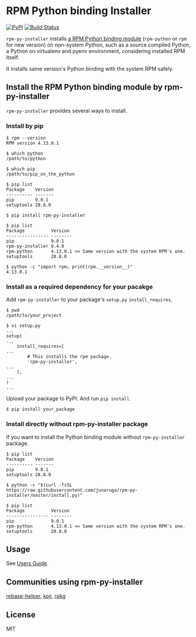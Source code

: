 # RPM Python binding Installer
[![PyPI](https://img.shields.io/pypi/v/rpm-py-installer.svg)](https://pypi.python.org/pypi/rpm-py-installer)
[![Build Status](https://travis-ci.org/junaruga/rpm-py-installer.svg?branch=master)](https://travis-ci.org/junaruga/rpm-py-installer)

`rpm-py-installer` installs [a RPM Python binding module](https://github.com/rpm-software-management/rpm/tree/master/python) (`rpm-python` or `rpm` for new version) on non-system Python, such as a source compiled Python, a Python on virtualenv and pyenv environment, considering installed RPM itself.

It installs same version's Python binding with the system RPM safely.

## Install the RPM Python binding module by rpm-py-installer

`rpm-py-installer` provides several ways to install.

### Install by pip

```
$ rpm --version
RPM version 4.13.0.1

$ which python
/path/to/python

$ which pip
/path/to/pip_on_the_python

$ pip list
Package    Version
---------- -------
pip        9.0.1
setuptools 28.8.0

$ pip install rpm-py-installer

$ pip list
Package          Version
---------------- --------
pip              9.0.1
rpm-py-installer 0.4.0
rpm-python       4.13.0.1 <= Same version with the system RPM's one.
setuptools       28.8.0

$ python -c "import rpm; print(rpm.__version__)"
4.13.0.1
```

### Install as a required dependency for your pacakge

Add `rpm-py-installer` to your package's `setup.py` `install_requires`.

```
$ pwd
/path/to/your_project

$ vi setup.py
...
setup(
...
    install_requires=[
...
        # This installs the rpm package.
        'rpm-py-installer',
...
    ],
...
)
...
```

Upload your package to PyPI.
And run `pip install`.

```
$ pip install your_package
```

### Install directly without rpm-py-installer package

If you want to install the Python binding module without `rpm-py-installer` package.

```
$ pip list
Package    Version
---------- -------
pip        9.0.1
setuptools 28.8.0

$ python -c "$(curl -fsSL https://raw.githubusercontent.com/junaruga/rpm-py-installer/master/install.py)"

$ pip list
Package          Version
---------------- --------
pip              9.0.1
rpm-python       4.13.0.1 <= Same version with the system RPM's one.
setuptools       28.8.0
```

## Usage

See [Users Guide](docs/users_guide.md).

## Communities using rpm-py-installer

[rebase-helper](https://github.com/rebase-helper/rebase-helper), [koji](https://pagure.io/koji), [rpkg](https://pagure.io/rpkg)

## License

MIT
